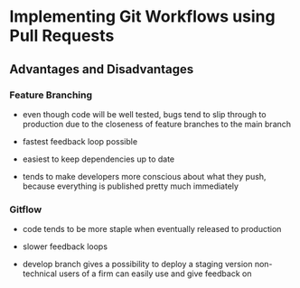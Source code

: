 # Implementing Git Workflows using Pull Requests

## Advantages and Disadvantages

### Feature Branching

- even though code will be well tested, bugs tend to slip through to production due to the closeness of feature branches to the main branch

- fastest feedback loop possible

- easiest to keep dependencies up to date

- tends to make developers more conscious about what they push, because everything is published pretty much immediately

### Gitflow

- code tends to be more staple when eventually released to production

- slower feedback loops

- develop branch gives a possibility to deploy a staging version non-technical users of a firm can easily use and give feedback on
